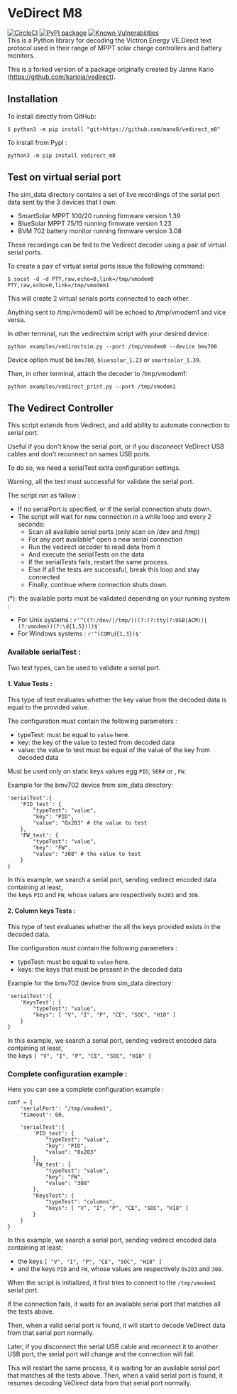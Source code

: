 # VeDirect M8
[![CircleCI](https://circleci.com/gh/mano8/vedirect_m8.svg?style=svg)](https://app.circleci.com/pipelines/github/mano8/vedirect_m8)
[![PyPI package](https://img.shields.io/pypi/v/vedirect_m8.svg)](https://pypi.org/project/vedirect_m8/)
[![Known Vulnerabilities](https://snyk.io/test/github/mano8/vedirect_m8/badge.svg)](https://snyk.io/test/github/mano8/vedirect_m8)   
This is a Python library for decoding the Victron Energy VE.Direct text protocol used in their range of MPPT solar charge controllers and battery monitors.

This is a forked version of a package originally created by Janne Kario (https://github.com/karioja/vedirect).

## Installation
To install directly from GitHub:

``$ python3 -m pip install "git+https://github.com/mano8/vedirect_m8"``

To install from PypI :

``python3 -m pip install vedirect_m8``

## Test on virtual serial port
The sim_data directory contains a set of live recordings of the serial port data sent by the 3 devices that I own.

* SmartSolar MPPT 100/20 running firmware version 1.39
* BlueSolar MPPT 75/15 running firmware version 1.23
* BVM 702 battery monitor running firmware version 3.08

These recordings can be fed to the Vedirect decoder using a pair of virtual serial ports.

To create a pair of virtual serial ports issue the following command:
```
$ socat -d -d PTY,raw,echo=0,link=/tmp/vmodem0 PTY,raw,echo=0,link=/tmp/vmodem1
```
This will create 2 virtual serials ports connected to each other.

Anything sent to /tmp/vmodem0 will be echoed to /tmp/vmodem1 and vice versa.

In other terminal, run the vedirectsim script with your desired device:

```
python examples/vedirectsim.py --port /tmp/vmodem0 --device bmv700
```
Device option must be ``bmv700``, ``bluesolar_1.23`` or ``smartsolar_1.39``.

Then, in other terminal, attach the decoder to /tmp/vmodem1:
```
python examples/vedirect_print.py --port /tmp/vmodem1
```
## The Vedirect Controller

This script extends from Vedirect, and add ability to automate connection to serial port.

Useful if you don't know the serial port, or if you disconnect VeDirect USB cables and don't reconnect on sames USB ports.

To do so, we need a serialTest extra configuration settings.

Warning, all the test must successful for validate the serial port.

The script run as fallow :
- If no serialPort is specified, or if the serial connection shuts down.
- The script will wait for new connection in a while loop and every 2 seconds:
    - Scan all available serial ports (only scan on /dev and /tmp)
    - For any port available* open a new serial connection
    - Run the vedirect decoder to read data from it
    - And execute the serialTests on the data
    - If the serialTests fails, restart the same process.
    - Else If all the tests are successful, break this loop and stay connected
    - Finally, continue where connection shuts down.

(*): the available ports must be validated depending on your running system :
- For Unix systems : ```r'^((?:/dev/|/tmp/)((?:(?:tty(?:USB|ACM))|(?:vmodem))(?:\d{1,5})))$'```
- For Windows systems : ```r'^(COM\d{1,3})$'```

### Available serialTest :

Two test types, can be used to validate a serial port.
#### 1. Value Tests :

This type of test evaluates whether the key value from the decoded data is equal to the provided value.

The configuration must contain the following parameters :
- typeTest: must be equal to ```value``` here.
- key: the key of the value to tested from decoded data
- value: the value to test must be equal of the value of the key from decoded data

Must be used only on static keys values egg ```PID```, ```SER#``` or , ```FW```.

Example for the bmv702 device from sim_data directory:
```
'serialTest':{
    'PID_test': { 
        "typeTest": "value",
        "key": "PID",
        "value": "0x203" # the value to test
    },
    'FW_test': { 
        "typeTest": "value",
        "key": "FW",
        "value": "308" # the value to test
    }
}
```
In this example, we search a serial port, sending vedirect encoded data containing at least, </br> the keys ```PID``` and ```FW```, whose values are respectively ```0x203``` and ```308```.

#### 2. Column keys Tests :
This type of test evaluates whether the all the keys provided exists in the decoded data.

The configuration must contain the following parameters :
- typeTest: must be equal to ```value``` here.
- keys: the keys that must be present in the decoded data

Example for the bmv702 device from sim_data directory:
```
'serialTest':{
    'KeysTest': { 
        "typeTest": "value",
        "keys": [ "V", "I", "P", "CE", "SOC", "H18" ]
    }
}
```
In this example, we search a serial port, sending vedirect encoded data containing at least, </br> the keys ```[ "V", "I", "P", "CE", "SOC", "H18" ]```

### Complete configuration example :
Here you can see a complete configuration example :
```
conf = {
    'serialPort': "/tmp/vmodem1",
    'timeout': 60,
    
    'serialTest':{ 
        'PID_test': { 
            "typeTest": "value",
            "key": "PID",
            "value": "0x203"
        },
        'FW_test': { 
            "typeTest": "value",
            "key": "FW",
            "value": "308"
        },
        "KeysTest": {
            "typeTest": "columns",
            "keys": [ "V", "I", "P", "CE", "SOC", "H18" ]
        }
    }
}
```
In this example, we search a serial port, sending vedirect encoded data containing at least:
- the keys ```[ "V", "I", "P", "CE", "SOC", "H18" ]```
- and the keys ```PID``` and ```FW```, whose values are respectively ```0x203``` and ```308```.

When the script is initialized, it first tries to connect to the ```/tmp/vmodem1``` serial port. 

If the connection fails, it waits for an available serial port that matches all the tests above.

Then, when a valid serial port is found, it will start to decode VeDirect data from that serial port normally.

Later, if you disconnect the serial USB cable and reconnect it to another USB port, the serial port will change and the connection will fail. 

This will restart the same process, it is waiting for an available serial port that matches all the tests above. Then, when a valid serial port is found, it resumes decoding VeDirect data from that serial port normally.
